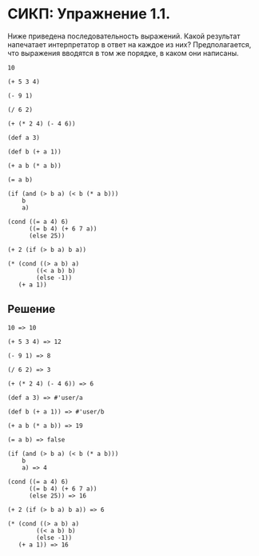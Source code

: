 # СИКП: Упражнение 1.1.
Ниже приведена последовательность выражений. Какой результат напечатает интерпретатор в ответ на каждое из них? Предполагается, что выражения вводятся в том же порядке, в каком они написаны.

```
10

(+ 5 3 4)

(- 9 1)

(/ 6 2)

(+ (* 2 4) (- 4 6))

(def a 3)

(def b (+ a 1))

(+ a b (* a b))

(= a b)

(if (and (> b a) (< b (* a b)))
    b
    a)

(cond ((= a 4) 6)
      ((= b 4) (+ 6 7 a))
      (else 25))

(+ 2 (if (> b a) b a))

(* (cond ((> a b) a)
        ((< a b) b)
        (else -1))
   (+ a 1))
```

## Решение

```
10 => 10

(+ 5 3 4) => 12

(- 9 1) => 8

(/ 6 2) => 3

(+ (* 2 4) (- 4 6)) => 6

(def a 3) => #'user/a

(def b (+ a 1)) => #'user/b

(+ a b (* a b)) => 19

(= a b) => false

(if (and (> b a) (< b (* a b)))
    b
    a) => 4

(cond ((= a 4) 6)
      ((= b 4) (+ 6 7 a))
      (else 25)) => 16

(+ 2 (if (> b a) b a)) => 6

(* (cond ((> a b) a)
        ((< a b) b)
        (else -1))
   (+ a 1)) => 16
```
